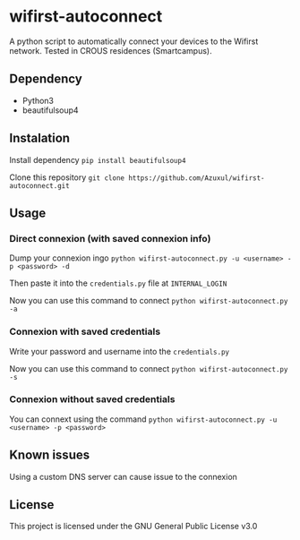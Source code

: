 # wifirst-autoconnect
A python script to automatically connect your devices to the Wifirst network.
Tested in CROUS residences (Smartcampus).


## Dependency
- Python3
- beautifulsoup4

## Instalation

Install dependency
`pip install beautifulsoup4` 

Clone this repository
`git clone https://github.com/Azuxul/wifirst-autoconnect.git` 

## Usage
### Direct connexion (with saved connexion info)
Dump your connexion ingo
`python wifirst-autoconnect.py -u <username> -p <password> -d`
 
 Then paste it into the `credentials.py` file at `INTERNAL_LOGIN`

Now you can use this command to connect
`python wifirst-autoconnect.py -a`

### Connexion with saved credentials
Write your password and username into the `credentials.py` 

Now you can use this command to connect
`python wifirst-autoconnect.py -s`

### Connexion without saved credentials
You can connext using the command
`python wifirst-autoconnect.py -u <username> -p <password>`

## Known issues
Using a custom DNS server can cause issue to the connexion

## License
This project is licensed under the GNU General Public License v3.0
